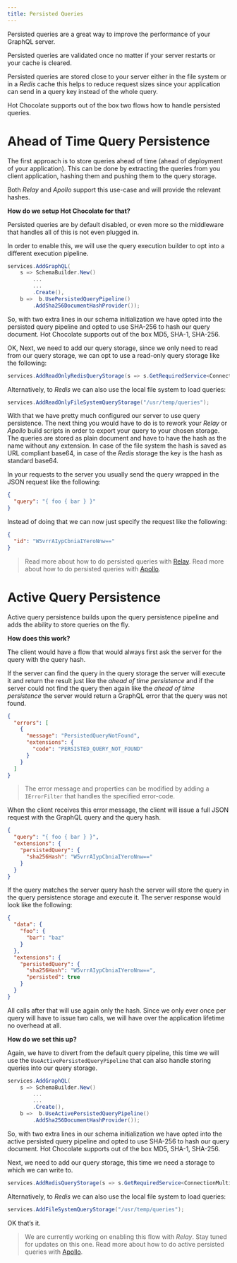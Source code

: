 ```yaml
---
title: Persisted Queries
---
```


Persisted queries are a great way to improve the performance of your GraphQL server.

Persisted queries are validated once no matter if your server restarts or your cache is cleared.

Persisted queries are stored close to your server either in the file system or in a _Redis_ cache this helps to reduce request sizes since your application can send in a query key instead of the whole query.

Hot Chocolate supports out of the box two flows how to handle persisted queries.

# Ahead of Time Query Persistence

The first approach is to store queries ahead of time (ahead of deployment of your application). This can be done by extracting the queries from you client application, hashing them and pushing them to the query storage.

Both _Relay_ and _Apollo_ support this use-case and will provide the relevant hashes.

**How do we setup Hot Chocolate for that?**

Persisted queries are by default disabled, or even more so the middleware that handles all of this is not even plugged in.

In order to enable this, we will use the query execution builder to opt into a different execution pipeline.

```csharp
services.AddGraphQL(
    s => SchemaBuilder.New()
        ...
        ...
        .Create(),
    b =>  b.UsePersistedQueryPipeline()
        .AddSha256DocumentHashProvider());
```

So, with two extra lines in our schema initialization we have opted into the persisted query pipeline and opted to use SHA-256 to hash our query document. Hot Chocolate supports out of the box MD5, SHA-1, SHA-256.

OK, Next, we need to add our query storage, since we only need to read from our query storage, we can opt to use a read-only query storage like the following:

```csharp
services.AddReadOnlyRedisQueryStorage(s => s.GetRequiredService<ConnectionMultiplexer>().GetDatabase());
```

Alternatively, to _Redis_ we can also use the local file system to load queries:

```csharp
services.AddReadOnlyFileSystemQueryStorage("/usr/temp/queries");
```

With that we have pretty much configured our server to use query persistence. The next thing you would have to do is to rework your _Relay_ or _Apollo_ build scripts in order to export your query to your chosen storage. The queries are stored as plain document and have to have the hash as the name without any extension. In case of the file system the hash is saved as URL compliant base64, in case of the _Redis_ storage the key is the hash as standard base64.

In your requests to the server you usually send the query wrapped in the JSON request like the following:

```json
{
  "query": "{ foo { bar } }"
}
```

Instead of doing that we can now just specify the request like the following:

```json
{
  "id": "W5vrrAIypCbniaIYeroNnw=="
}
```

> Read more about how to do persisted queries with [Relay](https://relay.dev/docs/en/persisted-queries.html).
> Read more about how to do persisted queries with [Apollo](https://blog.apollographql.com/persisted-graphql-queries-with-apollo-client-119fd7e6bba5).

# Active Query Persistence

Active query persistence builds upon the query persistence pipeline and adds the ability to store queries on the fly.

**How does this work?**

The client would have a flow that would always first ask the server for the query with the query hash.

If the server can find the query in the query storage the server will execute it and return the result just like the _ahead of time persistence_ and if the server could not find the query then again like the _ahead of time persistence_ the server would return a GraphQL error that the query was not found.

```json
{
  "errors": [
    {
      "message": "PersistedQueryNotFound",
      "extensions": {
        "code": "PERSISTED_QUERY_NOT_FOUND"
      }
    }
  ]
}
```

> The error message and properties can be modified by adding a `IErrorFilter` that handles the specified error-code.

When the client receives this error message, the client will issue a full JSON request with the GraphQL query and the query hash.

```json
{
  "query": "{ foo { bar } }",
  "extensions": {
    "persistedQuery": {
      "sha256Hash": "W5vrrAIypCbniaIYeroNnw=="
    }
  }
}
```

If the query matches the server query hash the server will store the query in the query persistence storage and execute it. The server response would look like the following:

```json
{
  "data": {
    "foo": {
      "bar": "baz"
    }
  },
  "extensions": {
    "persistedQuery": {
      "sha256Hash": "W5vrrAIypCbniaIYeroNnw==",
      "persisted": true
    }
  }
}
```

All calls after that will use again only the hash. Since we only ever once per query will have to issue two calls, we will have over the application lifetime no overhead at all.

**How do we set this up?**

Again, we have to divert from the default query pipeline, this time we will use the `UseActivePersistedQueryPipeline` that can also handle storing queries into our query storage.

```csharp
services.AddGraphQL(
    s => SchemaBuilder.New()
        ...
        ...
        .Create(),
    b =>  b.UseActivePersistedQueryPipeline()
        .AddSha256DocumentHashProvider());
```

So, with two extra lines in our schema initialization we have opted into the active persisted query pipeline and opted to use SHA-256 to hash our query document. Hot Chocolate supports out of the box MD5, SHA-1, SHA-256.

Next, we need to add our query storage, this time we need a storage to which we can write to.

```csharp
services.AddRedisQueryStorage(s => s.GetRequiredService<ConnectionMultiplexer>().GetDatabase());
```

Alternatively, to _Redis_ we can also use the local file system to load queries:

```csharp
services.AddFileSystemQueryStorage("/usr/temp/queries");
```

OK that’s it.

> We are currently working on enabling this flow with _Relay_. Stay tuned for updates on this one.
> Read more about how to do active persisted queries with [Apollo](https://medium.com/open-graphql/graphql-dynamic-persisted-queries-eb259700f1d3).

<!-- spell-checker:ignore Cbnia, Yero -->
